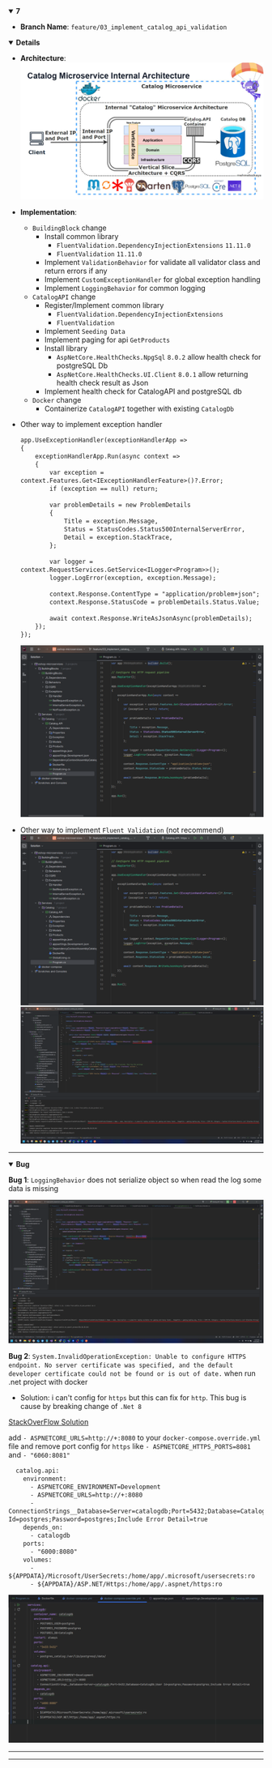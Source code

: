 <details open>
<summary id="7"><strong>7</strong></summary>

- **Branch Name**: `feature/03_implement_catalog_api_validation`

<details open>
<summary><strong>Details</strong></summary>

- **Architecture**:
![alt text](img/common/1734321999000-e6a3e4a3-3edf-46fe-9d11-d6cd0e5feb28_16.jpg)
- **Implementation**:
    - `BuildingBlock` change
        - Install common library
            - `FluentValidation.DependencyInjectionExtensions` `11.11.0`
            - `FluentValidation` `11.11.0`
        - Implement `ValidationBehavior` for validate all validator class and return errors if any
        - Implement `CustomExceptionHandler` for global exception handling
        - Implement `LoggingBehavior` for common logging 
    - `CatalogAPI` change
        - Register/Implement common library
            - `FluentValidation.DependencyInjectionExtensions`
            - `FluentValidation`
        - Implement `Seeding Data`
        - Implement paging for api `GetProducts`
        - Install library
            - `AspNetCore.HealthChecks.NpgSql` `8.0.2` allow health check for postgreSQL Db
            - `AspNetCore.HealthChecks.UI.Client` `8.0.1` allow returning health check result as Json
        - Implement health check for CatalogAPI and postgreSQL db
    - `Docker` change
        - Containerize `CatalogAPI` together with existing `CatalogDb`

- Other way to implement exception handler
    ``` CSharp
    app.UseExceptionHandler(exceptionHandlerApp =>
    {
        exceptionHandlerApp.Run(async context =>
        {
            var exception = context.Features.Get<IExceptionHandlerFeature>()?.Error;
            if (exception == null) return;

            var problemDetails = new ProblemDetails
            {
                Title = exception.Message,
                Status = StatusCodes.Status500InternalServerError,
                Detail = exception.StackTrace,
            };

            var logger = context.RequestServices.GetService<ILogger<Program>>();
            logger.LogError(exception, exception.Message);

            context.Response.ContentType = "application/problem+json";
            context.Response.StatusCode = problemDetails.Status.Value;

            await context.Response.WriteAsJsonAsync(problemDetails);
        });
    });
    ```
    ![alt text](img/7/image-1.png)

- Other way to implement `Fluent Validation` (not recommend)
    ![alt text](img/7/image-1.png)
    ![alt text](img/7/image-2.png)


---
</details>
   
<details open>
<summary><strong>Bug</strong></summary>

**Bug 1**: `LoggingBehavior` does not serialize object so when read the log some data is missing

![alt text](img/7/image-2.png)

**Bug 2**: `System.InvalidOperationException: Unable to configure HTTPS endpoint. No server certificate was specified, and the default developer certificate could not be found or is out of date.` when run .net project with docker
- Solution: i can't config for `https` but this can fix for `http`. This bug is cause by breaking change of `.Net 8`

[StackOverFlow Solution](https://stackoverflow.com/questions/59743735/docker-image-unable-to-configure-https-endpoint-no-server-certificate-was-spec)

add `- ASPNETCORE_URLS=http://+:8080` to your `docker-compose.override.yml` file and remove port config for `https` like `- ASPNETCORE_HTTPS_PORTS=8081` and `- "6060:8081"`

``` docker
  catalog.api:
    environment:
      - ASPNETCORE_ENVIRONMENT=Development
      - ASPNETCORE_URLS=http://+:8080
      - ConnectionStrings__Database=Server=catalogdb;Port=5432;Database=CatalogDb;User Id=postgres;Password=postgres;Include Error Detail=true
    depends_on:
      - catalogdb
    ports:
      - "6000:8080"
    volumes:
      - ${APPDATA}/Microsoft/UserSecrets:/home/app/.microsoft/usersecrets:ro
      - ${APPDATA}/ASP.NET/Https:/home/app/.aspnet/https:ro
```
![alt text](img/7/image-3.png)


---
</details>

</details>

---